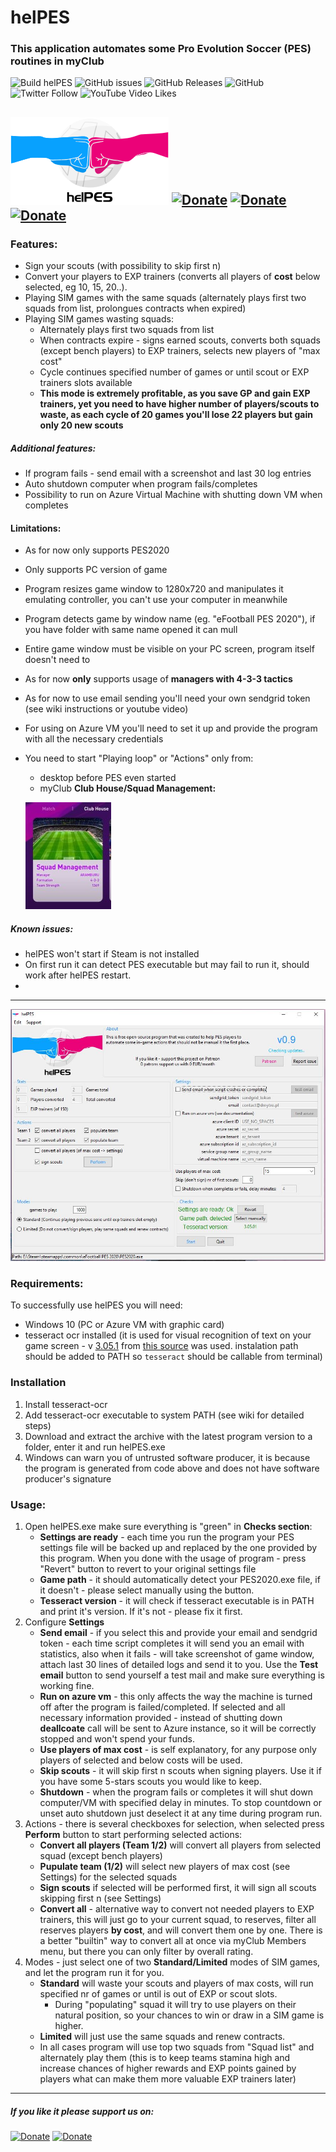 # helPES

### This application automates some Pro Evolution Soccer (PES) routines in myClub
![Build helPES](https://github.com/MytkoEnko/helPES/workflows/Build%20helPES/badge.svg)
![GitHub issues](https://img.shields.io/github/issues-raw/MytkoEnko/helPES)
![GitHub Releases](https://img.shields.io/github/downloads/MytkoEnko/helPES/latest/total)
![GitHub](https://img.shields.io/github/license/mytkoenko/helpes)
![Twitter Follow](https://img.shields.io/twitter/follow/helPESSS?label=Twitter&style=flat)
![YouTube Video Likes](https://img.shields.io/youtube/likes/1aa6YVsSKeM?style=social)

![helPES logo](src/logo.png "Anna Berkowska's helPES logo")
[![Donate](https://img.shields.io/badge/Download-helPES-green?style=for-the-badge&logo=windows)](https://github.com/MytkoEnko/helPES/releases/download/v1.0.0/helPES-v1.0.0.zip)
[![Donate](https://img.shields.io/badge/Donate-PayPal-blue.svg)](https://www.paypal.com/donate/?token=ED2KScvCaoOMELItg0T_ulvcYIlL0F5O5fRLDfhN6GCx-6yKAKmNYndxQj5ZhoCasL_PSG&country.x=PL&locale.x=PL)
[![Donate](https://img.shields.io/badge/Donate-patreon-red)](https://www.patreon.com/helPES)
-----
### Features:
- Sign your scouts (with possibility to skip first n)
- Convert your players to EXP trainers (converts all players of **cost** below selected, eg 10, 15, 20..).
- Playing SIM games with the same squads (alternately plays first two squads from list, prolongues contracts when expired)
- Playing SIM games wasting squads:
    - Alternately plays first two squads from list
    - When contracts expire - signs earned scouts, converts both squads (except bench players) to EXP trainers, selects new players of "max cost"
    - Cycle continues specified number of games or until scout or EXP trainers slots available
    - **This mode is extremely profitable, as you save GP and gain EXP trainers, yet you need to have higher number of players/scouts to waste, as each cycle of 20 games you'll lose 22 players but gain only 20 new scouts**
##### Additional features:
- If program fails - send email with a screenshot and last 30 log entries
- Auto shutdown computer when program fails/completes
- Possibility to run on Azure Virtual Machine with shutting down VM when completes
#### Limitations:
- As for now only supports PES2020
- Only supports PC version of game
- Program resizes game window to 1280x720 and manipulates it emulating controller, you can't use your computer in meanwhile
- Program detects game by window name (eg. "eFootball PES 2020"), if you have folder with same name opened it can mull
- Entire game window must be visible on your PC screen, program itself doesn't need to
- As for now **only** supports usage of **managers with 4-3-3 tactics**
- As for now to use email sending you'll need your own sendgrid token (see wiki instructions or youtube video)
- For using on Azure VM you'll need to set it up and provide the program with all the necessary credentials
- You need to start "Playing loop" or "Actions" only from:
    - desktop before PES even started
    - myClub **Club House/Squad Management:**
    
    ![helPES start](./img/readme_house.JPG)

##### Known issues:
- helPES won't start if Steam is not installed
- On first run it can detect PES executable but may fail to run it, should work after helPES restart.
- 
-----

![helPES logo](./img/screenshot.JPG "helPES screenshot")
### Requirements:
To successfully use helPES you will need:
- Windows 10 (PC or Azure VM with graphic card)
- tesseract ocr installed (it is used for visual recognition of text on your game screen - v [3.05.1](https://digi.bib.uni-mannheim.de/tesseract/tesseract-ocr-setup-3.05.01.exe) from [this source](https://digi.bib.uni-mannheim.de/tesseract/) was used. instalation path should be added to PATH so `tesseract` should be callable from terminal)

### Installation
1. Install tesseract-ocr
2. Add tesseract-ocr executable to system PATH (see wiki for detailed steps)
3. Download and extract the archive with the latest program version to a folder, enter it and run helPES.exe 
4. Windows can warn you of untrusted software producer, it is because the program is generated from code above and does not have software producer's signature
### Usage:
1. Open helPES.exe make sure everything is "green" in **Checks section**:
    - **Settings are ready** - each time you run the program your PES settings file will be backed up and replaced by the one provided by this program. When you done with the usage of program - press "Revert" button to revert to your original settings file
    - **Game path** - it should automatically detect your PES2020.exe file, if it doesn't - please select manually using the button.
    - **Tesseract version** - it will check if tesseract executable is in PATH and print it's version. If it's not - please fix it first.
2. Configure **Settings**
    - **Send email** - if you select this and provide your email and sendgrid token - each time script completes it will send you an email with statistics, also when it fails - will take screenshot of game window, attach last 30 lines of detailed logs and send it to you. Use the **Test email** button to send yourself a test mail and make sure everything is working fine.
    - **Run on azure vm** - this only affects the way the machine is turned off after the program is failed/completed. If selected and all necessary information provided - instead of shutting down **deallcoate** call will be sent to Azure instance, so it will be correctly stopped and won't spend your funds.
    - **Use players of max cost** - is self explanatory, for any purpose only players of selected and below costs will be used.
    - **Skip scouts** - it will skip first n scouts when signing players. Use it if you have some 5-stars scouts you would like to keep.
    - **Shutdown** - when the program fails or completes it will shut down computer/VM with specified delay in minutes. To stop countdown or unset auto shutdown just deselect it at any time during program run.
3. Actions - there is several checkboxes for selection, when selected press **Perform** button to start performing selected actions:
    - **Convert all players (Team 1/2)** will convert all players from selected squad (except bench players)
    - **Pupulate team (1/2)** will select new players of max cost (see Settings) for the selected squads
    - **Sign scouts** if selected will be performed first, it will sign all scouts skipping first n (see Settings)
    - **Convert all** - alternative way to convert not needed players to EXP trainers, this will just go to your current squad, to reserves, filter all reserves players **by cost**, and will convert them one by one. There is a better "builtin" way to convert all at once via myClub Members menu, but there you can only filter by overall rating.
4. Modes - just select one of two **Standard/Limited** modes of SIM games, and let the program run it for you.
    - **Standard** will waste your scouts and players of max costs, will run specified nr of games or until is out of EXP or scout slots.
        - During "populating" squad it will try to use players on their natural position, so your chances to win or draw in a SIM game is higher.
    - **Limited** will just use the same squads and renew contracts.
    - In all cases program will use top two squads from "Squad list" and alternately play them (this is to keep teams stamina high and increase chances of higher rewards and EXP points gained by players what can make them more valuable EXP trainers later)
    
------------

##### If you like it please support us on:
[![Donate](https://img.shields.io/badge/Donate-PayPal-blue.svg)](https://www.paypal.com/donate/?token=ED2KScvCaoOMELItg0T_ulvcYIlL0F5O5fRLDfhN6GCx-6yKAKmNYndxQj5ZhoCasL_PSG&country.x=PL&locale.x=PL)
[![Donate](https://img.shields.io/badge/Donate-patreon-red)](https://www.patreon.com/helPES)

